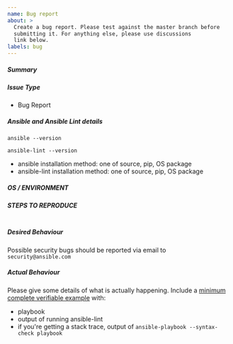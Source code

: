 ```yaml
---
name: Bug report
about: >
  Create a bug report. Please test against the master branch before
  submitting it. For anything else, please use discussions
  link below.
labels: bug
---
```

<!--- Verify first that your issue is not already reported on GitHub -->
<!--- Also test if the latest release and master branch are affected too -->

##### Summary
<!--- Explain the problem briefly below -->


##### Issue Type

- Bug Report

##### Ansible and Ansible Lint details
<!--- Paste verbatim output between tripple backticks -->
```console (paste below)
ansible --version

ansible-lint --version

```

- ansible installation method: one of source, pip, OS package
- ansible-lint installation method: one of source, pip, OS package

##### OS / ENVIRONMENT
<!--- Provide all relevant information below, e.g. target OS versions, network device firmware, etc. -->


##### STEPS TO REPRODUCE
<!--- Describe exactly how to reproduce the problem, using a minimal test-case -->

<!--- Paste example playbooks or commands between tripple backticks below -->
```console (paste below)

```

<!--- HINT: You can paste gist.github.com links for larger files -->

##### Desired Behaviour
<!--- Describe what you expected to happen when running the steps above -->

Possible security bugs should be reported via email to `security@ansible.com`

##### Actual Behaviour
<!--- Describe what actually happened. If possible run with extra verbosity (-vvvv) -->

Please give some details of what is actually happening.
Include a [minimum complete verifiable example] with:
- playbook
- output of running ansible-lint
- if you're getting a stack trace, output of
  `ansible-playbook --syntax-check playbook`


<!--- Paste verbatim command output between tripple backticks -->
```paste below

```


[minimum complete verifiable example]: http://stackoverflow.com/help/mcve
